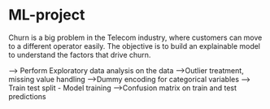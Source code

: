 # ML-project
Churn is a big problem in the Telecom industry, where customers can move to a different operator easily. The objective is to build an explainable model to understand the factors that drive churn. 

–-> Perform Exploratory data analysis on the data 
-->Outlier treatment, missing value handling
-->Dummy encoding for categorical variables
--> Train test split - Model training
-->Confusion matrix on train and test predictions
